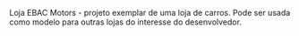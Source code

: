 Loja EBAC Motors - projeto exemplar de uma loja de carros. Pode ser usada como modelo para outras lojas do interesse do desenvolvedor.
